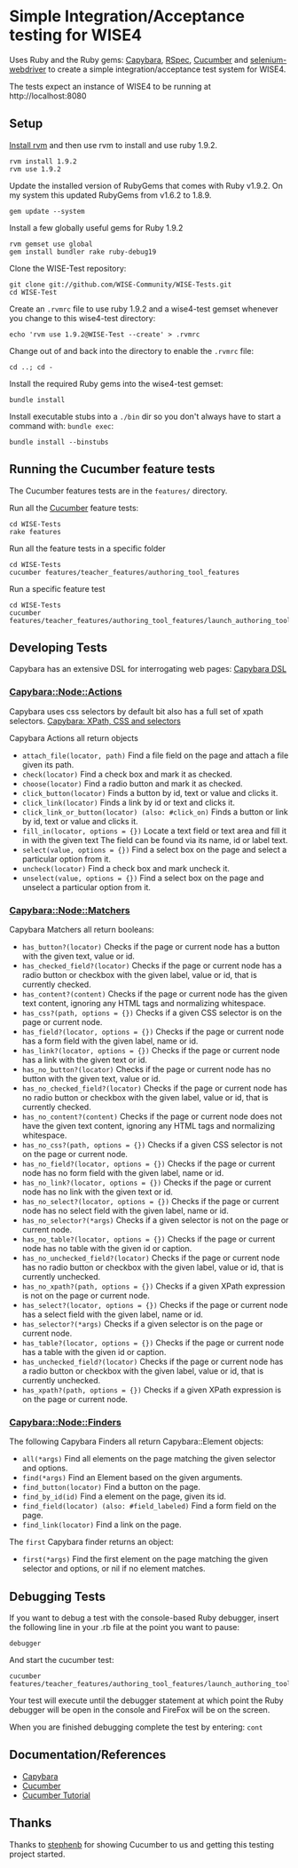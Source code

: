 # Simple Integration/Acceptance testing for WISE4

Uses Ruby and the Ruby gems: [Capybara](http://rubydoc.info/github/jnicklas/capybara/master/file/README.rdoc), [RSpec](http://relishapp.com/rspec), [Cucumber](http://cukes.info/) and [selenium-webdriver](https://rubygems.org/gems/selenium-webdriver) to create a simple integration/acceptance test system for WISE4.

The tests expect an instance of WISE4 to be running at http://localhost:8080

## Setup

[Install rvm](http://beginrescueend.com/rvm/install/) and then use rvm to install and use ruby 1.9.2.

    rvm install 1.9.2
    rvm use 1.9.2

Update the installed version of RubyGems that comes with Ruby v1.9.2. On my system this updated RubyGems from v1.6.2 to 1.8.9.

    gem update --system

Install a few globally useful gems for Ruby 1.9.2

    rvm gemset use global
    gem install bundler rake ruby-debug19

Clone the WISE-Test repository:

    git clone git://github.com/WISE-Community/WISE-Tests.git
    cd WISE-Test

Create an `.rvmrc` file to use ruby 1.9.2 and a wise4-test gemset whenever you change to this wise4-test directory:

    echo 'rvm use 1.9.2@WISE-Test --create' > .rvmrc

Change out of and back into the directory to enable the `.rvmrc` file:

    cd ..; cd -

Install the required Ruby gems into the wise4-test gemset:

    bundle install

Install executable stubs into a `./bin` dir so you don't always have to start a command with: `bundle exec`:

    bundle install --binstubs


## Running the Cucumber feature tests

The Cucumber features tests are in the `features/` directory.

Run all the [Cucumber](https://github.com/cucumber/cucumber/wiki/) feature tests:

    cd WISE-Tests
    rake features

Run all the feature tests in a specific folder

    cd WISE-Tests
    cucumber features/teacher_features/authoring_tool_features

Run a specific feature test

    cd WISE-Tests
    cucumber features/teacher_features/authoring_tool_features/launch_authoring_tool.feature


## Developing Tests

Capybara has an extensive DSL for interrogating web pages: [Capybara DSL](http://rubydoc.info/github/jnicklas/capybara/master/file/README.rdoc#The_DSL)

### [Capybara::Node::Actions](http://rubydoc.info/github/jnicklas/capybara/master/Capybara/Node/Actions)

Capybara uses css selectors by default bit also has a full set of xpath selectors. [Capybara: XPath, CSS and selectors](http://rubydoc.info/github/jnicklas/capybara/master/file/README.rdoc#XPath__CSS_and_selectors)

Capybara Actions all return objects

- `attach_file(locator, path)`
Find a file field on the page and attach a file given its path.
- `check(locator)`
Find a check box and mark it as checked.
- `choose(locator)`
Find a radio button and mark it as checked.
- `click_button(locator)`
Finds a button by id, text or value and clicks it.
- `click_link(locator)`
Finds a link by id or text and clicks it.
- `click_link_or_button(locator) (also: #click_on)`
Finds a button or link by id, text or value and clicks it.
- `fill_in(locator, options = {})`
Locate a text field or text area and fill it in with the given text The field can be found via its name, id or label text.
- `select(value, options = {})`
Find a select box on the page and select a particular option from it.
- `uncheck(locator)`
Find a check box and mark uncheck it.
- `unselect(value, options = {})`
Find a select box on the page and unselect a particular option from it.

### [Capybara::Node::Matchers](http://rubydoc.info/github/jnicklas/capybara/master/Capybara/Node/Matchers)

Capybara Matchers all return booleans:

- `has_button?(locator)`
Checks if the page or current node has a button with the given text, value or id.
- `has_checked_field?(locator)`
Checks if the page or current node has a radio button or checkbox with the given label, value or id, that is currently checked.
- `has_content?(content)`
Checks if the page or current node has the given text content, ignoring any HTML tags and normalizing whitespace.
- `has_css?(path, options = {})`
Checks if a given CSS selector is on the page or current node.
- `has_field?(locator, options = {})`
Checks if the page or current node has a form field with the given label, name or id.
- `has_link?(locator, options = {})`
Checks if the page or current node has a link with the given text or id.
- `has_no_button?(locator)`
Checks if the page or current node has no button with the given text, value or id.
- `has_no_checked_field?(locator)`
Checks if the page or current node has no radio button or checkbox with the given label, value or id, that is currently checked.
- `has_no_content?(content)`
Checks if the page or current node does not have the given text content, ignoring any HTML tags and normalizing whitespace.
- `has_no_css?(path, options = {})`
Checks if a given CSS selector is not on the page or current node.
- `has_no_field?(locator, options = {})`
Checks if the page or current node has no form field with the given label, name or id.
- `has_no_link?(locator, options = {})`
Checks if the page or current node has no link with the given text or id.
- `has_no_select?(locator, options = {})`
Checks if the page or current node has no select field with the given label, name or id.
- `has_no_selector?(*args)`
Checks if a given selector is not on the page or current node.
- `has_no_table?(locator, options = {})`
Checks if the page or current node has no table with the given id or caption.
- `has_no_unchecked_field?(locator)`
Checks if the page or current node has no radio button or checkbox with the given label, value or id, that is currently unchecked.
- `has_no_xpath?(path, options = {})`
Checks if a given XPath expression is not on the page or current node.
- `has_select?(locator, options = {})`
Checks if the page or current node has a select field with the given label, name or id.
- `has_selector?(*args)`
Checks if a given selector is on the page or current node.
- `has_table?(locator, options = {})`
Checks if the page or current node has a table with the given id or caption.
- `has_unchecked_field?(locator)`
Checks if the page or current node has a radio button or checkbox with the given label, value or id, that is currently unchecked.
- `has_xpath?(path, options = {})`
Checks if a given XPath expression is on the page or current node.

### [Capybara::Node::Finders](http://rubydoc.info/github/jnicklas/capybara/master/Capybara/Node/Finders)

The following Capybara Finders all return Capybara::Element objects:

- `all(*args)`
Find all elements on the page matching the given selector and options.
- `find(*args)`
Find an Element based on the given arguments.
- `find_button(locator)`
Find a button on the page.
- `find_by_id(id)`
Find a element on the page, given its id.
- `find_field(locator) (also: #field_labeled)`
Find a form field on the page.
- `find_link(locator)`
Find a link on the page.

The `first` Capybara finder returns an object:

- `first(*args)`
Find the first element on the page matching the given selector and options, or nil if no element matches.


## Debugging Tests

If you want to debug a test with the console-based Ruby debugger, insert the following line in your .rb file at the point you want to pause:

    debugger

And start the cucumber test:

    cucumber features/teacher_features/authoring_tool_features/launch_authoring_tool.feature

Your test will execute until the debugger statement at which point the Ruby debugger will be open in the console and FireFox will be on the screen.

When you are finished debugging complete the test by entering: `cont`


## Documentation/References

* [Capybara](https://github.com/jnicklas/capybara)
* [Cucumber](http://cukes.info/)
* [Cucumber Tutorial](http://cuke4ninja.com/)


## Thanks

Thanks to [stephenb](https://github.com/stepheneb) for showing Cucumber to us and getting this testing project started.
